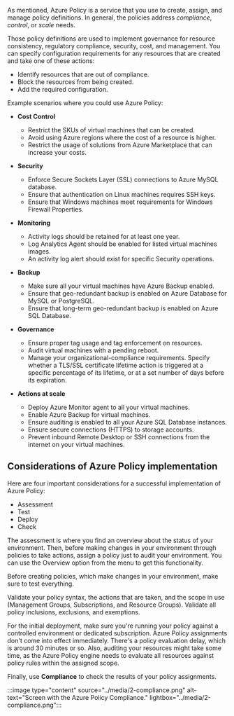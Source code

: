 As mentioned, Azure Policy is a service that you use to create, assign, and manage policy definitions. In general, the policies address _compliance_, _control_, or _scale_ needs.

Those policy definitions are used to implement governance for resource consistency, regulatory compliance, security, cost, and management. You can specify configuration requirements for any resources that are created and take one of these actions:

- Identify resources that are out of compliance.
- Block the resources from being created.
- Add the required configuration.

Example scenarios where you could use Azure Policy:

- **Cost Control**
  - Restrict the SKUs of virtual machines that can be created.
  - Avoid using Azure regions where the cost of a resource is higher.
  - Restrict the usage of solutions from Azure Marketplace that can increase your costs.

- **Security**
  - Enforce Secure Sockets Layer (SSL) connections to Azure MySQL database.
  - Ensure that authentication on Linux machines requires SSH keys.
  - Ensure that Windows machines meet requirements for Windows Firewall Properties.

- **Monitoring**
  - Activity logs should be retained for at least one year.
  - Log Analytics Agent should be enabled for listed virtual machines images.
  - An activity log alert should exist for specific Security operations.

- **Backup**
  - Make sure all your virtual machines have Azure Backup enabled.
  - Ensure that geo-redundant backup is enabled on Azure Database for MySQL or PostgreSQL.
  - Ensure that long-term geo-redundant backup is enabled on Azure SQL Database.

- **Governance**
  - Ensure proper tag usage and tag enforcement on resources.
  - Audit virtual machines with a pending reboot.
  - Manage your organizational-compliance requirements. Specify whether a TLS/SSL certificate lifetime action is triggered at a specific percentage of its lifetime, or at a set number of days before its expiration.

- **Actions at scale**
  - Deploy Azure Monitor agent to all your virtual machines.
  - Enable Azure Backup for virtual machines.
  - Ensure auditing is enabled to all your Azure SQL Database instances.
  - Ensure secure connections (HTTPS) to storage accounts.
  - Prevent inbound Remote Desktop or SSH connections from the internet on your virtual machines.

## Considerations of Azure Policy implementation

Here are four important considerations for a successful implementation of Azure Policy:

- Assessment
- Test
- Deploy
- Check

The assessment is where you find an overview about the status of your environment. Then, before making changes in your environment through policies to take actions, assign a policy just to audit your environment. You can use the Overview option from the menu to get this functionality.

Before creating policies, which make changes in your environment, make sure to test everything.

Validate your policy syntax, the actions that are taken, and the scope in use (Management Groups, Subscriptions, and Resource Groups). Validate all policy inclusions, exclusions, and exemptions.

For the initial deployment, make sure you're running your policy against a controlled environment or dedicated subscription. Azure Policy assignments don't come into effect immediately. There's a policy evaluation delay, which is around 30 minutes or so. Also, auditing your resources might take some time, as the Azure Policy engine needs to evaluate all resources against policy rules within the assigned scope.

Finally, use **Compliance** to check the results of your policy assignments.

:::image type="content" source="../media/2-compliance.png" alt-text="Screen with the Azure Policy Compliance." lightbox="../media/2-compliance.png":::
